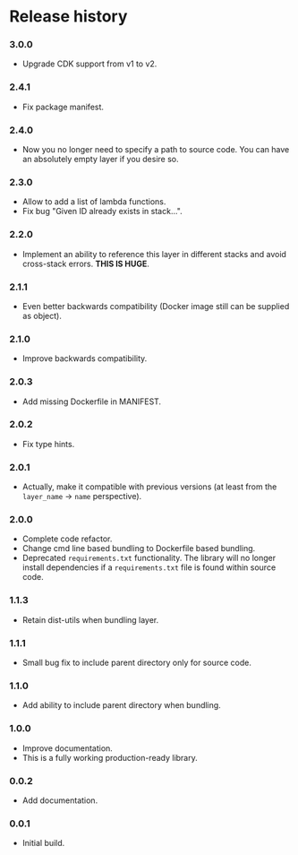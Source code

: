 # Release history

### 3.0.0
* Upgrade CDK support from v1 to v2.

### 2.4.1
* Fix package manifest.

### 2.4.0
* Now you no longer need to specify a path to source code. You can have
  an absolutely empty layer if you desire so.

### 2.3.0
* Allow to add a list of lambda functions.
* Fix bug "Given ID already exists in stack...".

### 2.2.0
* Implement an ability to reference this layer in
  different stacks and avoid cross-stack errors.
  **THIS IS HUGE**.

### 2.1.1
* Even better backwards compatibility (Docker image still can be supplied as object).

### 2.1.0
* Improve backwards compatibility.

### 2.0.3
* Add missing Dockerfile in MANIFEST.

### 2.0.2
* Fix type hints.

### 2.0.1
* Actually, make it compatible with previous versions 
  (at least from the `layer_name` -> `name` perspective).

### 2.0.0
* Complete code refactor.
* Change cmd line based bundling to Dockerfile based bundling.
* Deprecated `requirements.txt` functionality. The library will no longer
install dependencies if a `requirements.txt` file is found within source code.

### 1.1.3
* Retain dist-utils when bundling layer.

### 1.1.1
* Small bug fix to include parent directory only for source code.

### 1.1.0
* Add ability to include parent directory when bundling.

### 1.0.0
* Improve documentation.
* This is a fully working production-ready library.

### 0.0.2
* Add documentation.

### 0.0.1
* Initial build.
